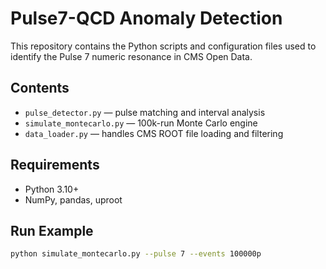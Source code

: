 # Pulse7-QCD Anomaly Detection

This repository contains the Python scripts and configuration files used to identify the Pulse 7 numeric resonance in CMS Open Data.

## Contents
- `pulse_detector.py` — pulse matching and interval analysis
- `simulate_montecarlo.py` — 100k-run Monte Carlo engine
- `data_loader.py` — handles CMS ROOT file loading and filtering

## Requirements
- Python 3.10+
- NumPy, pandas, uproot

## Run Example
```bash
python simulate_montecarlo.py --pulse 7 --events 100000p
